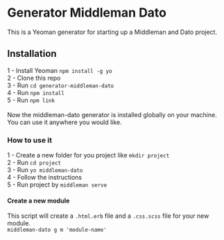 # Generator Middleman Dato
This is a Yeoman generator for starting up a Middleman and Dato project.

## Installation
1 - Install Yeoman `npm install -g yo` <br>
2 - Clone this repo <br>
3 - Run `cd generator-middleman-dato` <br>
4 - Run `npm install` <br>
5 - Run `npm link` <br>
<br>
Now the middleman-dato generator is installed globally on your machine. You can use it anywhere you would like.

### How to use it
1 - Create a new folder for you project like `mkdir project` <br>
2 - Run `cd project` <br>
3 - Run `yo middleman-dato` <br>
4 - Follow the instructions <br>
5 - Run project by `middleman serve`

#### Create a new module
This script will create a `.html.erb` file and a `.css.scss` file for your new module.<br>
`middleman-dato g m 'module-name'` 